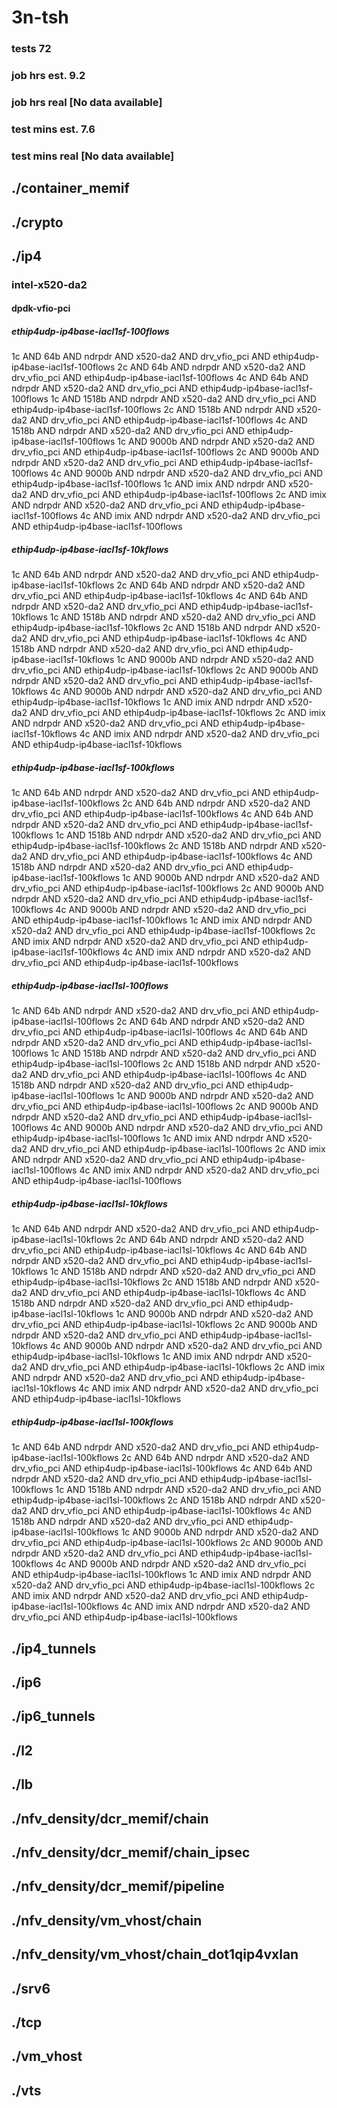 # 3n-tsh
### tests 72
### job hrs est. 9.2
### job hrs real [No data available]
### test mins est. 7.6
### test mins real [No data available]
## ./container_memif
## ./crypto
## ./ip4
### intel-x520-da2
#### dpdk-vfio-pci
##### ethip4udp-ip4base-iacl1sf-100flows
1c AND 64b AND ndrpdr AND x520-da2 AND drv_vfio_pci AND ethip4udp-ip4base-iacl1sf-100flows
2c AND 64b AND ndrpdr AND x520-da2 AND drv_vfio_pci AND ethip4udp-ip4base-iacl1sf-100flows
4c AND 64b AND ndrpdr AND x520-da2 AND drv_vfio_pci AND ethip4udp-ip4base-iacl1sf-100flows
1c AND 1518b AND ndrpdr AND x520-da2 AND drv_vfio_pci AND ethip4udp-ip4base-iacl1sf-100flows
2c AND 1518b AND ndrpdr AND x520-da2 AND drv_vfio_pci AND ethip4udp-ip4base-iacl1sf-100flows
4c AND 1518b AND ndrpdr AND x520-da2 AND drv_vfio_pci AND ethip4udp-ip4base-iacl1sf-100flows
1c AND 9000b AND ndrpdr AND x520-da2 AND drv_vfio_pci AND ethip4udp-ip4base-iacl1sf-100flows
2c AND 9000b AND ndrpdr AND x520-da2 AND drv_vfio_pci AND ethip4udp-ip4base-iacl1sf-100flows
4c AND 9000b AND ndrpdr AND x520-da2 AND drv_vfio_pci AND ethip4udp-ip4base-iacl1sf-100flows
1c AND imix AND ndrpdr AND x520-da2 AND drv_vfio_pci AND ethip4udp-ip4base-iacl1sf-100flows
2c AND imix AND ndrpdr AND x520-da2 AND drv_vfio_pci AND ethip4udp-ip4base-iacl1sf-100flows
4c AND imix AND ndrpdr AND x520-da2 AND drv_vfio_pci AND ethip4udp-ip4base-iacl1sf-100flows
##### ethip4udp-ip4base-iacl1sf-10kflows
1c AND 64b AND ndrpdr AND x520-da2 AND drv_vfio_pci AND ethip4udp-ip4base-iacl1sf-10kflows
2c AND 64b AND ndrpdr AND x520-da2 AND drv_vfio_pci AND ethip4udp-ip4base-iacl1sf-10kflows
4c AND 64b AND ndrpdr AND x520-da2 AND drv_vfio_pci AND ethip4udp-ip4base-iacl1sf-10kflows
1c AND 1518b AND ndrpdr AND x520-da2 AND drv_vfio_pci AND ethip4udp-ip4base-iacl1sf-10kflows
2c AND 1518b AND ndrpdr AND x520-da2 AND drv_vfio_pci AND ethip4udp-ip4base-iacl1sf-10kflows
4c AND 1518b AND ndrpdr AND x520-da2 AND drv_vfio_pci AND ethip4udp-ip4base-iacl1sf-10kflows
1c AND 9000b AND ndrpdr AND x520-da2 AND drv_vfio_pci AND ethip4udp-ip4base-iacl1sf-10kflows
2c AND 9000b AND ndrpdr AND x520-da2 AND drv_vfio_pci AND ethip4udp-ip4base-iacl1sf-10kflows
4c AND 9000b AND ndrpdr AND x520-da2 AND drv_vfio_pci AND ethip4udp-ip4base-iacl1sf-10kflows
1c AND imix AND ndrpdr AND x520-da2 AND drv_vfio_pci AND ethip4udp-ip4base-iacl1sf-10kflows
2c AND imix AND ndrpdr AND x520-da2 AND drv_vfio_pci AND ethip4udp-ip4base-iacl1sf-10kflows
4c AND imix AND ndrpdr AND x520-da2 AND drv_vfio_pci AND ethip4udp-ip4base-iacl1sf-10kflows
##### ethip4udp-ip4base-iacl1sf-100kflows
1c AND 64b AND ndrpdr AND x520-da2 AND drv_vfio_pci AND ethip4udp-ip4base-iacl1sf-100kflows
2c AND 64b AND ndrpdr AND x520-da2 AND drv_vfio_pci AND ethip4udp-ip4base-iacl1sf-100kflows
4c AND 64b AND ndrpdr AND x520-da2 AND drv_vfio_pci AND ethip4udp-ip4base-iacl1sf-100kflows
1c AND 1518b AND ndrpdr AND x520-da2 AND drv_vfio_pci AND ethip4udp-ip4base-iacl1sf-100kflows
2c AND 1518b AND ndrpdr AND x520-da2 AND drv_vfio_pci AND ethip4udp-ip4base-iacl1sf-100kflows
4c AND 1518b AND ndrpdr AND x520-da2 AND drv_vfio_pci AND ethip4udp-ip4base-iacl1sf-100kflows
1c AND 9000b AND ndrpdr AND x520-da2 AND drv_vfio_pci AND ethip4udp-ip4base-iacl1sf-100kflows
2c AND 9000b AND ndrpdr AND x520-da2 AND drv_vfio_pci AND ethip4udp-ip4base-iacl1sf-100kflows
4c AND 9000b AND ndrpdr AND x520-da2 AND drv_vfio_pci AND ethip4udp-ip4base-iacl1sf-100kflows
1c AND imix AND ndrpdr AND x520-da2 AND drv_vfio_pci AND ethip4udp-ip4base-iacl1sf-100kflows
2c AND imix AND ndrpdr AND x520-da2 AND drv_vfio_pci AND ethip4udp-ip4base-iacl1sf-100kflows
4c AND imix AND ndrpdr AND x520-da2 AND drv_vfio_pci AND ethip4udp-ip4base-iacl1sf-100kflows
##### ethip4udp-ip4base-iacl1sl-100flows
1c AND 64b AND ndrpdr AND x520-da2 AND drv_vfio_pci AND ethip4udp-ip4base-iacl1sl-100flows
2c AND 64b AND ndrpdr AND x520-da2 AND drv_vfio_pci AND ethip4udp-ip4base-iacl1sl-100flows
4c AND 64b AND ndrpdr AND x520-da2 AND drv_vfio_pci AND ethip4udp-ip4base-iacl1sl-100flows
1c AND 1518b AND ndrpdr AND x520-da2 AND drv_vfio_pci AND ethip4udp-ip4base-iacl1sl-100flows
2c AND 1518b AND ndrpdr AND x520-da2 AND drv_vfio_pci AND ethip4udp-ip4base-iacl1sl-100flows
4c AND 1518b AND ndrpdr AND x520-da2 AND drv_vfio_pci AND ethip4udp-ip4base-iacl1sl-100flows
1c AND 9000b AND ndrpdr AND x520-da2 AND drv_vfio_pci AND ethip4udp-ip4base-iacl1sl-100flows
2c AND 9000b AND ndrpdr AND x520-da2 AND drv_vfio_pci AND ethip4udp-ip4base-iacl1sl-100flows
4c AND 9000b AND ndrpdr AND x520-da2 AND drv_vfio_pci AND ethip4udp-ip4base-iacl1sl-100flows
1c AND imix AND ndrpdr AND x520-da2 AND drv_vfio_pci AND ethip4udp-ip4base-iacl1sl-100flows
2c AND imix AND ndrpdr AND x520-da2 AND drv_vfio_pci AND ethip4udp-ip4base-iacl1sl-100flows
4c AND imix AND ndrpdr AND x520-da2 AND drv_vfio_pci AND ethip4udp-ip4base-iacl1sl-100flows
##### ethip4udp-ip4base-iacl1sl-10kflows
1c AND 64b AND ndrpdr AND x520-da2 AND drv_vfio_pci AND ethip4udp-ip4base-iacl1sl-10kflows
2c AND 64b AND ndrpdr AND x520-da2 AND drv_vfio_pci AND ethip4udp-ip4base-iacl1sl-10kflows
4c AND 64b AND ndrpdr AND x520-da2 AND drv_vfio_pci AND ethip4udp-ip4base-iacl1sl-10kflows
1c AND 1518b AND ndrpdr AND x520-da2 AND drv_vfio_pci AND ethip4udp-ip4base-iacl1sl-10kflows
2c AND 1518b AND ndrpdr AND x520-da2 AND drv_vfio_pci AND ethip4udp-ip4base-iacl1sl-10kflows
4c AND 1518b AND ndrpdr AND x520-da2 AND drv_vfio_pci AND ethip4udp-ip4base-iacl1sl-10kflows
1c AND 9000b AND ndrpdr AND x520-da2 AND drv_vfio_pci AND ethip4udp-ip4base-iacl1sl-10kflows
2c AND 9000b AND ndrpdr AND x520-da2 AND drv_vfio_pci AND ethip4udp-ip4base-iacl1sl-10kflows
4c AND 9000b AND ndrpdr AND x520-da2 AND drv_vfio_pci AND ethip4udp-ip4base-iacl1sl-10kflows
1c AND imix AND ndrpdr AND x520-da2 AND drv_vfio_pci AND ethip4udp-ip4base-iacl1sl-10kflows
2c AND imix AND ndrpdr AND x520-da2 AND drv_vfio_pci AND ethip4udp-ip4base-iacl1sl-10kflows
4c AND imix AND ndrpdr AND x520-da2 AND drv_vfio_pci AND ethip4udp-ip4base-iacl1sl-10kflows
##### ethip4udp-ip4base-iacl1sl-100kflows
1c AND 64b AND ndrpdr AND x520-da2 AND drv_vfio_pci AND ethip4udp-ip4base-iacl1sl-100kflows
2c AND 64b AND ndrpdr AND x520-da2 AND drv_vfio_pci AND ethip4udp-ip4base-iacl1sl-100kflows
4c AND 64b AND ndrpdr AND x520-da2 AND drv_vfio_pci AND ethip4udp-ip4base-iacl1sl-100kflows
1c AND 1518b AND ndrpdr AND x520-da2 AND drv_vfio_pci AND ethip4udp-ip4base-iacl1sl-100kflows
2c AND 1518b AND ndrpdr AND x520-da2 AND drv_vfio_pci AND ethip4udp-ip4base-iacl1sl-100kflows
4c AND 1518b AND ndrpdr AND x520-da2 AND drv_vfio_pci AND ethip4udp-ip4base-iacl1sl-100kflows
1c AND 9000b AND ndrpdr AND x520-da2 AND drv_vfio_pci AND ethip4udp-ip4base-iacl1sl-100kflows
2c AND 9000b AND ndrpdr AND x520-da2 AND drv_vfio_pci AND ethip4udp-ip4base-iacl1sl-100kflows
4c AND 9000b AND ndrpdr AND x520-da2 AND drv_vfio_pci AND ethip4udp-ip4base-iacl1sl-100kflows
1c AND imix AND ndrpdr AND x520-da2 AND drv_vfio_pci AND ethip4udp-ip4base-iacl1sl-100kflows
2c AND imix AND ndrpdr AND x520-da2 AND drv_vfio_pci AND ethip4udp-ip4base-iacl1sl-100kflows
4c AND imix AND ndrpdr AND x520-da2 AND drv_vfio_pci AND ethip4udp-ip4base-iacl1sl-100kflows
## ./ip4_tunnels
## ./ip6
## ./ip6_tunnels
## ./l2
## ./lb
## ./nfv_density/dcr_memif/chain
## ./nfv_density/dcr_memif/chain_ipsec
## ./nfv_density/dcr_memif/pipeline
## ./nfv_density/vm_vhost/chain
## ./nfv_density/vm_vhost/chain_dot1qip4vxlan
## ./srv6
## ./tcp
## ./vm_vhost
## ./vts
